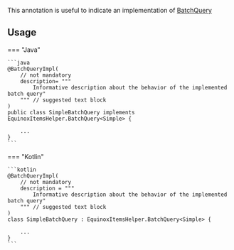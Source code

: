 This annotation is useful to indicate an implementation of [BatchQuery](../APIs/EquinoxItemsHelper.md#insert-in-batch)

## Usage

=== "Java"
    
    ```java
    @BatchQueryImpl(
        // not mandatory
        description= """
            Informative description about the behavior of the implemented batch query"
        """ // suggested text block
    )
    public class SimpleBatchQuery implements EquinoxItemsHelper.BatchQuery<Simple> {
    
        ...
    }
    ```

=== "Kotlin"

    ```kotlin
    @BatchQueryImpl(
        // not mandatory
        description = """
            Informative description about the behavior of the implemented batch query"
        """ // suggested text block
    )
    class SimpleBatchQuery : EquinoxItemsHelper.BatchQuery<Simple> {
    
        ...
    }
    ```